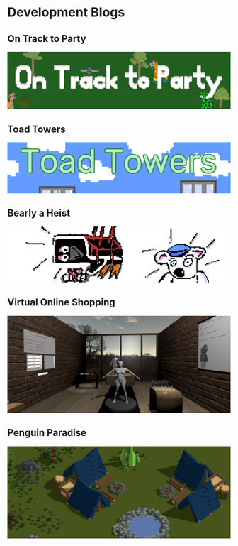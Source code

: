 # Development Blogs

## On Track to Party
[![OnTrackToParty](trackTitle.png)](trackBlog.html)

## Toad Towers
[![ToadTowers](TTTitle.png)](ttBlog.html)

## Bearly a Heist
[![Bearly A Heist](intro2.png)](basBlog.html)


## Virtual Online Shopping
[![Virtual Online Shopping](vosBanner.PNG)](vosBlog.html)


## Penguin Paradise
[![Penguin Paradise](penguinBlog.png)](ppBlog.html)

